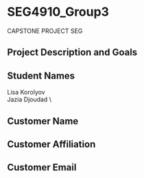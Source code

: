 # SEG4910_Group3
CAPSTONE PROJECT SEG

## Project Description and Goals

## Student Names
Lisa Korolyov \
Jazia Djoudad \

## Customer Name

## Customer Affiliation

## Customer Email
